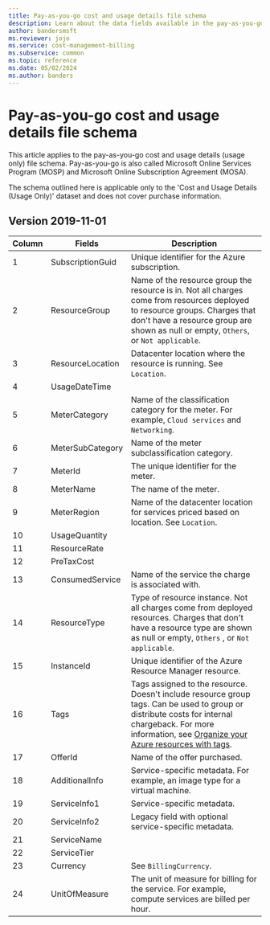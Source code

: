 ```yaml
---
title: Pay-as-you-go cost and usage details file schema
description: Learn about the data fields available in the pay-as-you-go cost and usage details file.
author: bandersmsft
ms.reviewer: jojo
ms.service: cost-management-billing
ms.subservice: common
ms.topic: reference
ms.date: 05/02/2024
ms.author: banders
---
```


# Pay-as-you-go cost and usage details file schema

This article applies to the pay-as-you-go cost and usage details (usage only) file schema. Pay-as-you-go is also called Microsoft Online Services Program (MOSP) and Microsoft Online Subscription Agreement (MOSA).

The schema outlined here is applicable only to the 'Cost and Usage Details (Usage Only)' dataset and does not cover purchase information.

## Version 2019-11-01

| Column |Fields|Description|
|---|------|------|
| 1 |SubscriptionGuid|Unique identifier for the Azure subscription.|
| 2 |ResourceGroup|Name of the resource group the resource is in. Not all charges come from resources deployed to resource groups. Charges that don't have a resource group are shown as null or empty, `Others`, or `Not applicable`.|
| 3 |ResourceLocation|Datacenter location where the resource is running. See `Location`.|
| 4 |UsageDateTime|  |
| 5 |MeterCategory|Name of the classification category for the meter. For example, `Cloud services` and `Networking`.|
| 6 |MeterSubCategory|Name of the meter subclassification category.|
| 7 |MeterId|The unique identifier for the meter.|
| 8 |MeterName|The name of the meter.|
| 9 |MeterRegion|Name of the datacenter location for services priced based on location. See `Location`.|
| 10 |UsageQuantity| |
| 11 |ResourceRate|  |
| 12 |PreTaxCost|  |
| 13 |ConsumedService|Name of the service the charge is associated with.|
| 14 |ResourceType|Type of resource instance. Not all charges come from deployed resources. Charges that don't have a resource type are shown as null or empty, `Others` , or `Not applicable`.|
| 15 |InstanceId|Unique identifier of the Azure Resource Manager resource.|
| 16 |Tags|Tags assigned to the resource. Doesn't include resource group tags. Can be used to group or distribute costs for internal chargeback. For more information, see [Organize your Azure resources with tags](../../azure-resource-manager/management/tag-resources.md). |
| 17 |OfferId|Name of the offer purchased.|
| 18 |AdditionalInfo|Service-specific metadata. For example, an image type for a virtual machine.|
| 19 |ServiceInfo1|Service-specific metadata.|
| 20 |ServiceInfo2|Legacy field with optional service-specific metadata.|
| 21 |ServiceName|  |
| 22 |ServiceTier|  |
| 23 |Currency|See `BillingCurrency`.|
| 24 |UnitOfMeasure|The unit of measure for billing for the service. For example, compute services are billed per hour.|
